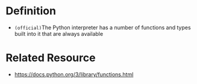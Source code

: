 # Definition
- `(official)`The Python interpreter has a number of functions and types built into it that are always available

# Related Resource
- https://docs.python.org/3/library/functions.html